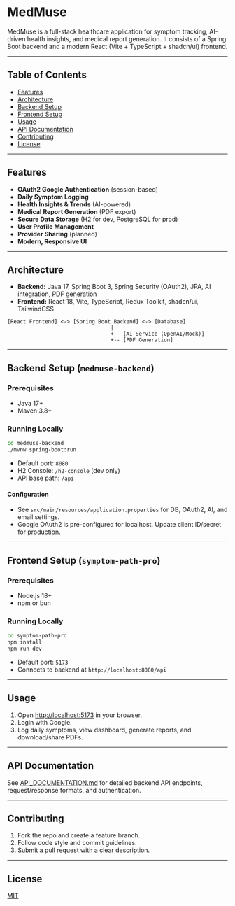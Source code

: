 # MedMuse

MedMuse is a full-stack healthcare application for symptom tracking, AI-driven health insights, and medical report generation. It consists of a Spring Boot backend and a modern React (Vite + TypeScript + shadcn/ui) frontend.

---

## Table of Contents
- [Features](#features)
- [Architecture](#architecture)
- [Backend Setup](#backend-setup)
- [Frontend Setup](#frontend-setup)
- [Usage](#usage)
- [API Documentation](#api-documentation)
- [Contributing](#contributing)
- [License](#license)

---

## Features
- **OAuth2 Google Authentication** (session-based)
- **Daily Symptom Logging**
- **Health Insights & Trends** (AI-powered)
- **Medical Report Generation** (PDF export)
- **Secure Data Storage** (H2 for dev, PostgreSQL for prod)
- **User Profile Management**
- **Provider Sharing** (planned)
- **Modern, Responsive UI**

---

## Architecture
- **Backend:** Java 17, Spring Boot 3, Spring Security (OAuth2), JPA, AI integration, PDF generation
- **Frontend:** React 18, Vite, TypeScript, Redux Toolkit, shadcn/ui, TailwindCSS

```
[React Frontend] <-> [Spring Boot Backend] <-> [Database]
                                 |
                                 +-- [AI Service (OpenAI/Mock)]
                                 +-- [PDF Generation]
```

---

## Backend Setup (`medmuse-backend`)

### Prerequisites
- Java 17+
- Maven 3.8+

### Running Locally
```bash
cd medmuse-backend
./mvnw spring-boot:run
```
- Default port: `8080`
- H2 Console: `/h2-console` (dev only)
- API base path: `/api`

#### Configuration
- See `src/main/resources/application.properties` for DB, OAuth2, AI, and email settings.
- Google OAuth2 is pre-configured for localhost. Update client ID/secret for production.

---

## Frontend Setup (`symptom-path-pro`)

### Prerequisites
- Node.js 18+
- npm or bun

### Running Locally
```bash
cd symptom-path-pro
npm install
npm run dev
```
- Default port: `5173`
- Connects to backend at `http://localhost:8080/api`

---

## Usage
1. Open [http://localhost:5173](http://localhost:5173) in your browser.
2. Login with Google.
3. Log daily symptoms, view dashboard, generate reports, and download/share PDFs.

---

## API Documentation
See [API_DOCUMENTATION.md](./API_DOCUMENTATION.md) for detailed backend API endpoints, request/response formats, and authentication.

---

## Contributing
1. Fork the repo and create a feature branch.
2. Follow code style and commit guidelines.
3. Submit a pull request with a clear description.

---

## License
[MIT](LICENSE)
